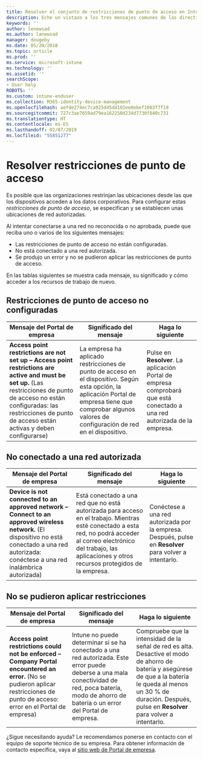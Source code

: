 ```yaml
---
title: Resolver el conjunto de restricciones de punto de acceso en Intune
description: Eche un vistazo a los tres mensajes comunes de las directivas de restricción de punto de acceso de Intune y aprenda a resolverlos
keywords: ''
author: lenewsad
ms.author: lanewsad
manager: dougeby
ms.date: 05/28/2018
ms.topic: article
ms.prod: ''
ms.service: microsoft-intune
ms.technology: ''
ms.assetid: ''
searchScope:
- User help
ROBOTS: ''
ms.custom: intune-enduser
ms.collection: M365-identity-device-management
ms.openlocfilehash: aefde274ec7ca925d45dd101ee0ebef1083f7f19
ms.sourcegitcommit: 727c3ae7659ad79ea162250d234d7730f840c731
ms.translationtype: HT
ms.contentlocale: es-ES
ms.lasthandoff: 02/07/2019
ms.locfileid: "55851277"
---
```

# <a name="resolve-access-point-restrictions"></a>Resolver restricciones de punto de acceso

Es posible que las organizaciones restrinjan las ubicaciones desde las que los dispositivos acceden a los datos corporativos.
Para configurar estas *restricciones de punto de acceso*, se especifican y se establecen unas ubicaciones de red autorizadas.  

Al intentar conectarse a una red no reconocida o no aprobada, puede que reciba uno o varios de los siguientes mensajes:

* Las restricciones de punto de acceso no están configuradas.
* No está conectado a una red autorizada.
* Se produjo un error y no se pudieron aplicar las restricciones de punto de acceso.

 En las tablas siguientes se muestra cada mensaje, su significado y cómo acceder a los recursos de trabajo de nuevo.

## <a name="access-point-restrictions-not-set-up"></a>Restricciones de punto de acceso no configuradas  
| Mensaje del Portal de empresa | Significado del mensaje | Haga lo siguiente                                                               
|------------------------|--------------------------|--------------------------|
| **Access point restrictions are not set up – Access point restrictions are active and must be set up.** (Las restricciones de punto de acceso no están configuradas: las restricciones de punto de acceso están activas y deben configurarse) | La empresa ha aplicado restricciones de punto de acceso en el dispositivo. Según esta opción, la aplicación Portal de empresa tiene que comprobar algunos valores de configuración de red en el dispositivo. | Pulse en **Resolver**. La aplicación Portal de empresa comprobará que está conectado a una red autorizada de la empresa. |

## <a name="not-connected-to-an-approved-network"></a>No conectado a una red autorizada  

| Mensaje del Portal de empresa | Significado del mensaje | Haga lo siguiente                                                                   
|------------------------|-----------------------------------|--------------------------|
| **Device is not connected to an approved network – Connect to an approved wireless network.** (El dispositivo no está conectado a una red autorizada: conéctese a una red inalámbrica autorizada) | Está conectado a una red que no está autorizada para acceso en el trabajo. Mientras esté conectado a esta red, no podrá acceder al correo electrónico del trabajo, las aplicaciones y otros recursos protegidos de la empresa. | Conéctese a una red autorizada por la empresa. Después, pulse en **Resolver** para volver a intentarlo. |

## <a name="restrictions-couldnt-be-enforced"></a>No se pudieron aplicar restricciones  

| Mensaje del Portal de empresa | Significado del mensaje | Haga lo siguiente                                                                      
|------------------------|-----------------------------------|--------------------------|
| **Access point restrictions could not be enforced – Company Portal encountered an error.** (No se pudieron aplicar restricciones de punto de acceso: error en el Portal de empresa) | Intune no puede determinar si se ha conectado a una red autorizada. Este error puede deberse a una mala conectividad de red, poca batería, modo de ahorro de batería o un error del Portal de empresa. | Compruebe que la intensidad de la señal de red es alta. Desactive el modo de ahorro de batería y asegúrese de que a la batería le queda al menos un 30 % de duración. Después, pulse en **Resolver** para volver a intentarlo. 

¿Sigue necesitando ayuda? Le recomendamos ponerse en contacto con el equipo de soporte técnico de su empresa. Para obtener información de contacto específica, vaya al [sitio web de Portal de empresa](https://portal.manage.microsoft.com/#HelpDeskDialog).
